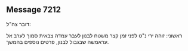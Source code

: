 ## Message 7212

דובר צה"ל:

ראשוני: זוהה ירי נ"ט לפני זמן קצר משטח לבנון לעבר עמדה צבאית סמוך לערב אל עראמשה שבגבול לבנון, פרטים נוספים בהמשך.

